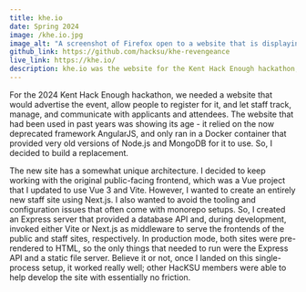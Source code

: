 ```yaml
---
title: khe.io
date: Spring 2024
image: /khe.io.jpg
image_alt: "A screenshot of Firefox open to a website that is displaying a black-and-white photo of a solar eclipse. The text superimposed over the center of the eclipse reads: \"KHE; Take 24 hours out of your schedule on April 20th-21st, 2024 to make something amazing.\" There is a button below the text that says \"Register Now.\""
github_link: https://github.com/hacksu/khe-revengeance
live_link: https://khe.io/
description: khe.io was the website for the Kent Hack Enough hackathon; I worked on it for the 2024 edition of the event.
---
```


For the 2024 Kent Hack Enough hackathon, we needed a website that would advertise the event, allow people to register for it, and let staff track, manage, and communicate with applicants and attendees. The website that had been used in past years was showing its age - it relied on the now deprecated framework AngularJS, and only ran in a Docker container that provided very old versions of Node.js and MongoDB for it to use. So, I decided to build a replacement.

The new site has a somewhat unique architecture. I decided to keep working with the original public-facing frontend, which was a Vue project that I updated to use Vue 3 and Vite. However, I wanted to create an entirely new staff site using Next.js. I also wanted to avoid the tooling and configuration issues that often come with monorepo setups. So, I created an Express server that provided a database API and, during development, invoked either Vite or Next.js as middleware to serve the frontends of the public and staff sites, respectively. In production mode, both sites were pre-rendered to HTML, so the only things that needed to run were the Express API and a static file server. Believe it or not, once I landed on this single-process setup, it worked really well; other HacKSU members were able to help develop the site with essentially no friction.
